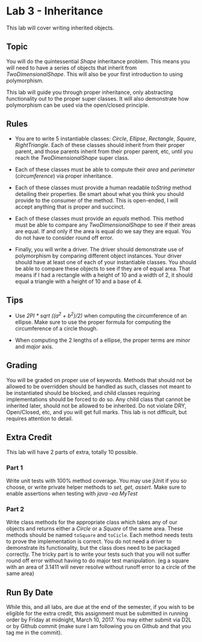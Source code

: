 # Lab 3 - Inheritance
This lab will cover writing inherited objects.

## Topic

You will do the quintessential *Shape* inheritance problem. This means you will need to have a series of objects that inherit from *TwoDimensionalShape*. This will also be your first introduction to using polymorphism. 

This lab will guide you through proper inheritance, only abstracting functionality out to the proper super classes. 
It will also demonstrate how polymorphism can be used via the open/closed principle.

## Rules

* You are to write 5 instantiable classes: *Circle*, *Ellipse*, *Rectangle*, *Square*, *RightTriangle*. Each of these classes should inherit from their proper parent, and those parents inherit from their proper parent, etc, until you reach the *TwoDimensionalShape* super class.

* Each of these classes must be able to compute their *area* and *perimeter* (*circumference*) via proper inheritance.

* Each of these classes must provide a human readable *toString* method detailing their properties. Be smart about what you think you should provide to the consumer of the method. This is open-ended, I will accept anything that is proper and succinct.

* Each of these classes must provide an *equals* method. This method must be able to compare any *TwoDimensionalShape* to see if their areas are equal. If and only if the area is equal do we say they are equal. You do not have to consider round off error.

* Finally, you will write a driver. The driver should demonstrate use of polymorphism by comparing different object 
instances. Your driver should have at least one of each of your instantiable classes. You should be able to 
compare these objects to see if they are of equal area. That means if I had a rectangle with a height of 10 and a 
width of 2, it should equal a triangle with a height of 10 and a base of 4.

## Tips

* Use *2PI * sqrt ((a<sup>2</sup> + b<sup>2</sup>)/2)* when computing the circumference of an ellipse. Make sure to use the proper formula for computing the circumference of a circle though.

* When computing the 2 lengths of a ellipse, the proper terms are *minor* and *major* axis.

## Grading
You will be graded on proper use of keywords. Methods that should not be allowed to be overridden should be handled as such, classes not meant to be instantiated should be blocked, and child classes requiring implementations should be forced 
to do so. Any child class that cannot be inherited later, should not be allowed to be inherited. Do not violate DRY, Open/Closed, etc, and you will get full marks. This lab is not difficult, but requires attention to detail. 

## Extra Credit
This lab will have 2 parts of extra, totally 10 possible. 

### Part 1
Write unit tests with 100% method coverage. You may use jUnit if you so choose, or write private helper methods to 
*set, get, assert*. Make sure to enable assertions when testing with *java -ea MyTest*

### Part 2
Write class methods for the appropriate class which takes any of our objects and returns either a *Circle* or a 
*Square* of the same area. These methods should be named `toSquare` and `toCicle`. Each method needs tests to prove the implementation is correct. You do not need a driver to demonstrate its functionality, but the class does need to be packaged 
correctly. The tricky part is to write your tests such that you will not suffer round off error without having to do 
major test manipulation. (eg a square with an area of 3.1411 will never resolve without runoff error to a circle of 
the same area)
 
## Run By Date
 
While this, and all labs, are due at the end of the semester, if you wish to be eligible for the extra credit, this assignment must be submitted in running order by Friday at midnight, March 10, 2017. You may either submit via D2L or by Github commit (make sure I am following you on Github and that you tag me in the commit).